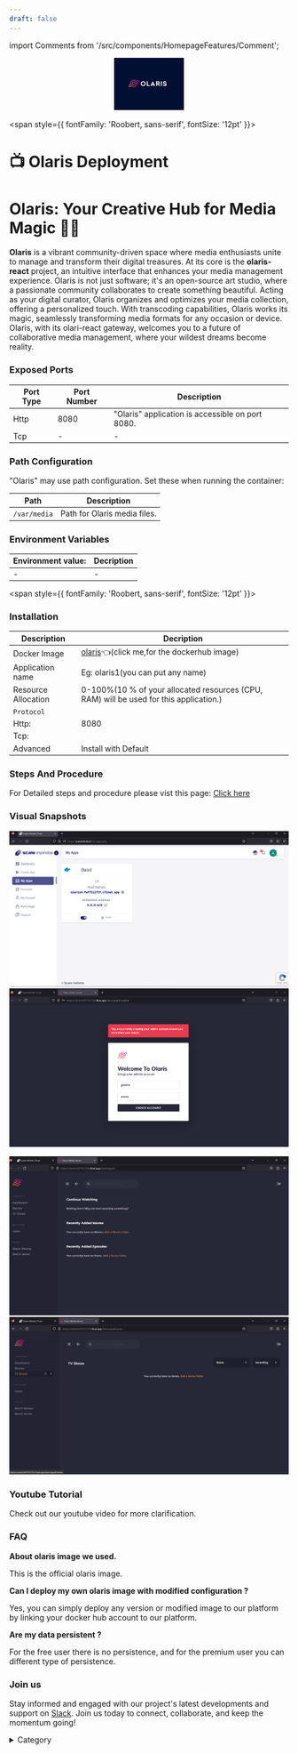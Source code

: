 ```yaml
---
draft: false
---
```

import Comments from '/src/components/HomepageFeatures/Comment';

<p align="center">
  <img src="/img/sffw.jpg" alt="Alt Text" width="25%"/>
</p> 

<span style={{ fontFamily: 'Roobert, sans-serif', fontSize: '12pt' }}>

# 📺 Olaris Deployment

# Olaris: Your Creative Hub for Media Magic 🎨🔮

**Olaris** is a vibrant community-driven space where media enthusiasts unite to manage and transform their digital treasures. At its core is the **olaris-react** project, an intuitive interface that enhances your media management experience. Olaris is not just software; it's an open-source art studio, where a passionate community collaborates to create something beautiful. Acting as your digital curator, Olaris organizes and optimizes your media collection, offering a personalized touch. With transcoding capabilities, Olaris works its magic, seamlessly transforming media formats for any occasion or device. Olaris, with its olari-react gateway, welcomes you to a future of collaborative media management, where your wildest dreams become reality.
### Exposed Ports

| Port Type | Port Number | Description                                 |
| --------- | ----------- | ------------------------------------------- |
| Http      | 8080        | "Olaris" application is accessible on port 8080. |
| Tcp       | -           | -             |

### Path Configuration

"Olaris" may use path configuration. Set these when running the container:

| Path            | Description                   |
| --------------- | ----------------------------- |
| `/var/media`    | Path for Olaris media files.  |



### Environment Variables


|   **Environment value:**          | Decription                                                                                                               | 
| --------------------- | ------                                                                                                                   | 
|-       |  -                              |


</span>


<span style={{ fontFamily: 'Roobert, sans-serif', fontSize: '12pt' }}>

### Installation

|  Description          | Decription                                                                                                               | 
| --------------------- | ------                                                                                                                   | 
| Docker Image          |  [olaris](https://hub.docker.com/r/olaristv/olaris-server)👈(click me,for the dockerhub image)                                   |
| Application name      |  Eg: olaris1(you can put any name)                                                                                        | 
| Resource Allocation   |  0-100%(10 % of your allocated resources (CPU, RAM) will be used for this application.)                                  | 
| `Protocol`            |                                                                                                                          | 
|  Http:                | 8080                                                                                                                      |
|  Tcp:                 |                                                                                                                          | 
|    Advanced           |    Install with Default                                                                                                  |
                                                                     


### Steps And Procedure

For Detailed steps and procedure please vist this page: [Click here](https://techscaleinfinite.github.io/introduction/cloud-float/Steps%20and%20procedure)




### Visual Snapshots

![Alt Text](/img/bb.jpg)
![Alt Text](/img/bbf.jpg)

![Alt Text](/img/jjt.jpg)
![Alt Text](/img/hjhj.jpg)

### Youtube Tutorial&#x20;

Check out our youtube video for more clarification.



### FAQ

**About olaris image we used.**

This is the official olaris image.

**Can I deploy my own olaris image with modified configuration ?**

Yes, you can simply deploy any version or modified image to our platform by linking your docker hub account to our platform.

**Are my data persistent ?**

For the free user there is no persistence, and for the premium user you can different type of persistence.

### Join us

Stay informed and engaged with our project's latest developments and support on [Slack](https://app.slack.com/client/T04QS32JX6E/C04QKEWE146). Join us today to connect, collaborate, and keep the momentum going!&#x20;

<details>

<summary>Category</summary>

Kubernetes, cloud computing, DevOps, cloud services, hosting platform, container orchestration, cloud infrastructure, cloud deployment, cloud management, cloud technology, cloud solutions, media, entertainment, olaris

</details>

</span>
<Comments />